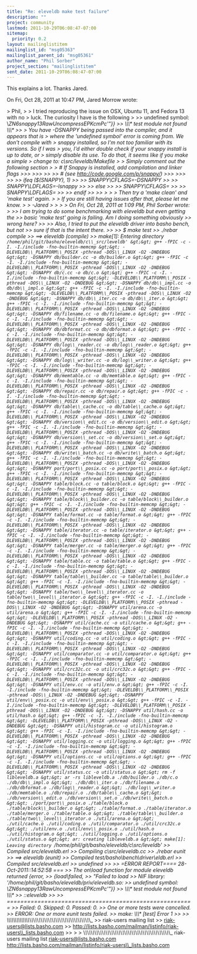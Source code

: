 ```yaml
---
title: "Re: eleveldb make test failure"
description: ""
project: community
lastmod: 2011-10-29T06:08:47-07:00
sitemap:
  priority: 0.2
layout: mailinglistitem
mailinglist_id: "msg05363"
mailinglist_parent_id: "msg05361"
author_name: "Phil Sorber"
project_section: "mailinglistitem"
sent_date: 2011-10-29T06:08:47-07:00
---
```



This explains a lot. Thanks Jared.

On Fri, Oct 28, 2011 at 10:47 PM, Jared Morrow  wrote:

&gt; Phil,
&gt;
&gt; I tried reproducing the issue on OSX, Ubuntu 11, and Fedora 13 with no
&gt; luck. The curiosity I have is the following
&gt;
&gt;&gt; undefined symbol: \\_ZN6snappy13RawUncompressEPKcmPc'"}}
&gt;&gt; \\*\\*\\* test module not found \\*\\*\\*
&gt;&gt;
&gt; You have -DSNAPPY being passed into the compiler, and it appears that is
&gt; where the 'undefined symbol' error is coming from. We don't compile with
&gt; snappy installed, so I'm not too familiar with its versions. So if I was
&gt; you, I'd either double check if your snappy install is up to date, or
&gt; simply disable its use. To do that, it seems like if you make a simple
&gt; change to: c\\_src/leveldb/Makefile
&gt;
&gt; Simply comment out the following section
&gt;
&gt; # If Snappy is installed, add compilation and linker flags
&gt;&gt;&gt;
&gt;&gt;&gt;
&gt;&gt;
&gt;&gt; # (see http://code.google.com/p/snappy/)
&gt;&gt;&gt;
&gt;&gt;&gt;
&gt;&gt;
&gt;&gt; ifeq ($(SNAPPY), 1)
&gt;&gt;
&gt;&gt; SNAPPY\\_CFLAGS=-DSNAPPY
&gt;&gt;
&gt;&gt; SNAPPY\\_LDFLAGS=-lsnappy
&gt;&gt;
&gt;&gt; else
&gt;&gt;
&gt;&gt; SNAPPY\\_CFLAGS=
&gt;&gt;
&gt;&gt; SNAPPY\\_LDFLAGS=
&gt;&gt;
&gt;&gt; endif
&gt;&gt;
&gt;&gt;
&gt;
&gt;
&gt; Then try a 'make clean' and 'make test' again.
&gt;
&gt; If you are still having issues after that, please let me know.
&gt;
&gt; -Jared
&gt;
&gt;
&gt;
&gt; On Fri, Oct 28, 2011 at 1:09 PM, Phil Sorber  wrote:
&gt;
&gt;&gt; I am trying to do some benchmarking with eleveldb but even getting the
&gt;&gt; basic 'make test' going is failing. Am I doing something obviously
&gt;&gt; wrong here?
&gt;&gt;
&gt;&gt; Also, I tried to put the eleveldb driver into basho bench, but not
&gt;&gt; sure if that is the intent there.
&gt;&gt;
&gt;&gt; $ make test
&gt;&gt; ./rebar compile
&gt;&gt; ==&gt; eleveldb (compile)
&gt;&gt; make[1]: Entering directory `/home/phil/git/basho/eleveldb/c\\_src/leveldb'
&gt;&gt; g++ -fPIC -c -I. -I./include -fno-builtin-memcmp
&gt;&gt; -DLEVELDB\\_PLATFORM\\_POSIX -pthread -DOS\\_LINUX -O2 -DNDEBUG
&gt;&gt; -DSNAPPY db/builder.cc -o db/builder.o
&gt;&gt; g++ -fPIC -c -I. -I./include -fno-builtin-memcmp
&gt;&gt; -DLEVELDB\\_PLATFORM\\_POSIX -pthread -DOS\\_LINUX -O2 -DNDEBUG
&gt;&gt; -DSNAPPY db/c.cc -o db/c.o
&gt;&gt; g++ -fPIC -c -I. -I./include -fno-builtin-memcmp
&gt;&gt; -DLEVELDB\\_PLATFORM\\_POSIX -pthread -DOS\\_LINUX -O2 -DNDEBUG
&gt;&gt; -DSNAPPY db/db\\_impl.cc -o db/db\\_impl.o
&gt;&gt; g++ -fPIC -c -I. -I./include -fno-builtin-memcmp
&gt;&gt; -DLEVELDB\\_PLATFORM\\_POSIX -pthread -DOS\\_LINUX -O2 -DNDEBUG
&gt;&gt; -DSNAPPY db/db\\_iter.cc -o db/db\\_iter.o
&gt;&gt; g++ -fPIC -c -I. -I./include -fno-builtin-memcmp
&gt;&gt; -DLEVELDB\\_PLATFORM\\_POSIX -pthread -DOS\\_LINUX -O2 -DNDEBUG
&gt;&gt; -DSNAPPY db/filename.cc -o db/filename.o
&gt;&gt; g++ -fPIC -c -I. -I./include -fno-builtin-memcmp
&gt;&gt; -DLEVELDB\\_PLATFORM\\_POSIX -pthread -DOS\\_LINUX -O2 -DNDEBUG
&gt;&gt; -DSNAPPY db/dbformat.cc -o db/dbformat.o
&gt;&gt; g++ -fPIC -c -I. -I./include -fno-builtin-memcmp
&gt;&gt; -DLEVELDB\\_PLATFORM\\_POSIX -pthread -DOS\\_LINUX -O2 -DNDEBUG
&gt;&gt; -DSNAPPY db/log\\_reader.cc -o db/log\\_reader.o
&gt;&gt; g++ -fPIC -c -I. -I./include -fno-builtin-memcmp
&gt;&gt; -DLEVELDB\\_PLATFORM\\_POSIX -pthread -DOS\\_LINUX -O2 -DNDEBUG
&gt;&gt; -DSNAPPY db/log\\_writer.cc -o db/log\\_writer.o
&gt;&gt; g++ -fPIC -c -I. -I./include -fno-builtin-memcmp
&gt;&gt; -DLEVELDB\\_PLATFORM\\_POSIX -pthread -DOS\\_LINUX -O2 -DNDEBUG
&gt;&gt; -DSNAPPY db/memtable.cc -o db/memtable.o
&gt;&gt; g++ -fPIC -c -I. -I./include -fno-builtin-memcmp
&gt;&gt; -DLEVELDB\\_PLATFORM\\_POSIX -pthread -DOS\\_LINUX -O2 -DNDEBUG
&gt;&gt; -DSNAPPY db/repair.cc -o db/repair.o
&gt;&gt; g++ -fPIC -c -I. -I./include -fno-builtin-memcmp
&gt;&gt; -DLEVELDB\\_PLATFORM\\_POSIX -pthread -DOS\\_LINUX -O2 -DNDEBUG
&gt;&gt; -DSNAPPY db/table\\_cache.cc -o db/table\\_cache.o
&gt;&gt; g++ -fPIC -c -I. -I./include -fno-builtin-memcmp
&gt;&gt; -DLEVELDB\\_PLATFORM\\_POSIX -pthread -DOS\\_LINUX -O2 -DNDEBUG
&gt;&gt; -DSNAPPY db/version\\_edit.cc -o db/version\\_edit.o
&gt;&gt; g++ -fPIC -c -I. -I./include -fno-builtin-memcmp
&gt;&gt; -DLEVELDB\\_PLATFORM\\_POSIX -pthread -DOS\\_LINUX -O2 -DNDEBUG
&gt;&gt; -DSNAPPY db/version\\_set.cc -o db/version\\_set.o
&gt;&gt; g++ -fPIC -c -I. -I./include -fno-builtin-memcmp
&gt;&gt; -DLEVELDB\\_PLATFORM\\_POSIX -pthread -DOS\\_LINUX -O2 -DNDEBUG
&gt;&gt; -DSNAPPY db/write\\_batch.cc -o db/write\\_batch.o
&gt;&gt; g++ -fPIC -c -I. -I./include -fno-builtin-memcmp
&gt;&gt; -DLEVELDB\\_PLATFORM\\_POSIX -pthread -DOS\\_LINUX -O2 -DNDEBUG
&gt;&gt; -DSNAPPY port/port\\_posix.cc -o port/port\\_posix.o
&gt;&gt; g++ -fPIC -c -I. -I./include -fno-builtin-memcmp
&gt;&gt; -DLEVELDB\\_PLATFORM\\_POSIX -pthread -DOS\\_LINUX -O2 -DNDEBUG
&gt;&gt; -DSNAPPY table/block.cc -o table/block.o
&gt;&gt; g++ -fPIC -c -I. -I./include -fno-builtin-memcmp
&gt;&gt; -DLEVELDB\\_PLATFORM\\_POSIX -pthread -DOS\\_LINUX -O2 -DNDEBUG
&gt;&gt; -DSNAPPY table/block\\_builder.cc -o table/block\\_builder.o
&gt;&gt; g++ -fPIC -c -I. -I./include -fno-builtin-memcmp
&gt;&gt; -DLEVELDB\\_PLATFORM\\_POSIX -pthread -DOS\\_LINUX -O2 -DNDEBUG
&gt;&gt; -DSNAPPY table/format.cc -o table/format.o
&gt;&gt; g++ -fPIC -c -I. -I./include -fno-builtin-memcmp
&gt;&gt; -DLEVELDB\\_PLATFORM\\_POSIX -pthread -DOS\\_LINUX -O2 -DNDEBUG
&gt;&gt; -DSNAPPY table/iterator.cc -o table/iterator.o
&gt;&gt; g++ -fPIC -c -I. -I./include -fno-builtin-memcmp
&gt;&gt; -DLEVELDB\\_PLATFORM\\_POSIX -pthread -DOS\\_LINUX -O2 -DNDEBUG
&gt;&gt; -DSNAPPY table/merger.cc -o table/merger.o
&gt;&gt; g++ -fPIC -c -I. -I./include -fno-builtin-memcmp
&gt;&gt; -DLEVELDB\\_PLATFORM\\_POSIX -pthread -DOS\\_LINUX -O2 -DNDEBUG
&gt;&gt; -DSNAPPY table/table.cc -o table/table.o
&gt;&gt; g++ -fPIC -c -I. -I./include -fno-builtin-memcmp
&gt;&gt; -DLEVELDB\\_PLATFORM\\_POSIX -pthread -DOS\\_LINUX -O2 -DNDEBUG
&gt;&gt; -DSNAPPY table/table\\_builder.cc -o table/table\\_builder.o
&gt;&gt; g++ -fPIC -c -I. -I./include -fno-builtin-memcmp
&gt;&gt; -DLEVELDB\\_PLATFORM\\_POSIX -pthread -DOS\\_LINUX -O2 -DNDEBUG
&gt;&gt; -DSNAPPY table/two\\_level\\_iterator.cc -o table/two\\_level\\_iterator.o
&gt;&gt; g++ -fPIC -c -I. -I./include -fno-builtin-memcmp
&gt;&gt; -DLEVELDB\\_PLATFORM\\_POSIX -pthread -DOS\\_LINUX -O2 -DNDEBUG
&gt;&gt; -DSNAPPY util/arena.cc -o util/arena.o
&gt;&gt; g++ -fPIC -c -I. -I./include -fno-builtin-memcmp
&gt;&gt; -DLEVELDB\\_PLATFORM\\_POSIX -pthread -DOS\\_LINUX -O2 -DNDEBUG
&gt;&gt; -DSNAPPY util/cache.cc -o util/cache.o
&gt;&gt; g++ -fPIC -c -I. -I./include -fno-builtin-memcmp
&gt;&gt; -DLEVELDB\\_PLATFORM\\_POSIX -pthread -DOS\\_LINUX -O2 -DNDEBUG
&gt;&gt; -DSNAPPY util/coding.cc -o util/coding.o
&gt;&gt; g++ -fPIC -c -I. -I./include -fno-builtin-memcmp
&gt;&gt; -DLEVELDB\\_PLATFORM\\_POSIX -pthread -DOS\\_LINUX -O2 -DNDEBUG
&gt;&gt; -DSNAPPY util/comparator.cc -o util/comparator.o
&gt;&gt; g++ -fPIC -c -I. -I./include -fno-builtin-memcmp
&gt;&gt; -DLEVELDB\\_PLATFORM\\_POSIX -pthread -DOS\\_LINUX -O2 -DNDEBUG
&gt;&gt; -DSNAPPY util/crc32c.cc -o util/crc32c.o
&gt;&gt; g++ -fPIC -c -I. -I./include -fno-builtin-memcmp
&gt;&gt; -DLEVELDB\\_PLATFORM\\_POSIX -pthread -DOS\\_LINUX -O2 -DNDEBUG
&gt;&gt; -DSNAPPY util/env.cc -o util/env.o
&gt;&gt; g++ -fPIC -c -I. -I./include -fno-builtin-memcmp
&gt;&gt; -DLEVELDB\\_PLATFORM\\_POSIX -pthread -DOS\\_LINUX -O2 -DNDEBUG
&gt;&gt; -DSNAPPY util/env\\_posix.cc -o util/env\\_posix.o
&gt;&gt; g++ -fPIC -c -I. -I./include -fno-builtin-memcmp
&gt;&gt; -DLEVELDB\\_PLATFORM\\_POSIX -pthread -DOS\\_LINUX -O2 -DNDEBUG
&gt;&gt; -DSNAPPY util/hash.cc -o util/hash.o
&gt;&gt; g++ -fPIC -c -I. -I./include -fno-builtin-memcmp
&gt;&gt; -DLEVELDB\\_PLATFORM\\_POSIX -pthread -DOS\\_LINUX -O2 -DNDEBUG
&gt;&gt; -DSNAPPY util/histogram.cc -o util/histogram.o
&gt;&gt; g++ -fPIC -c -I. -I./include -fno-builtin-memcmp
&gt;&gt; -DLEVELDB\\_PLATFORM\\_POSIX -pthread -DOS\\_LINUX -O2 -DNDEBUG
&gt;&gt; -DSNAPPY util/logging.cc -o util/logging.o
&gt;&gt; g++ -fPIC -c -I. -I./include -fno-builtin-memcmp
&gt;&gt; -DLEVELDB\\_PLATFORM\\_POSIX -pthread -DOS\\_LINUX -O2 -DNDEBUG
&gt;&gt; -DSNAPPY util/options.cc -o util/options.o
&gt;&gt; g++ -fPIC -c -I. -I./include -fno-builtin-memcmp
&gt;&gt; -DLEVELDB\\_PLATFORM\\_POSIX -pthread -DOS\\_LINUX -O2 -DNDEBUG
&gt;&gt; -DSNAPPY util/status.cc -o util/status.o
&gt;&gt; rm -f libleveldb.a
&gt;&gt; ar -rs libleveldb.a ./db/builder.o ./db/c.o ./db/db\\_impl.o
&gt;&gt; ./db/db\\_iter.o ./db/filename.o ./db/dbformat.o ./db/log\\_reader.o
&gt;&gt; ./db/log\\_writer.o ./db/memtable.o ./db/repair.o ./db/table\\_cache.o
&gt;&gt; ./db/version\\_edit.o ./db/version\\_set.o ./db/write\\_batch.o
&gt;&gt; ./port/port\\_posix.o ./table/block.o ./table/block\\_builder.o
&gt;&gt; ./table/format.o ./table/iterator.o ./table/merger.o ./table/table.o
&gt;&gt; ./table/table\\_builder.o ./table/two\\_level\\_iterator.o ./util/arena.o
&gt;&gt; ./util/cache.o ./util/coding.o ./util/comparator.o ./util/crc32c.o
&gt;&gt; ./util/env.o ./util/env\\_posix.o ./util/hash.o ./util/histogram.o
&gt;&gt; ./util/logging.o ./util/options.o ./util/status.o
&gt;&gt; ar: creating libleveldb.a
&gt;&gt; make[1]: Leaving directory `/home/phil/git/basho/eleveldb/c\\_src/leveldb'
&gt;&gt; Compiled src/eleveldb.erl
&gt;&gt; Compiling c\\_src/eleveldb.cc
&gt;&gt; ./rebar eunit
&gt;&gt; ==&gt; eleveldb (eunit)
&gt;&gt; Compiled test/basho\\_bench\\_driver\\_eldb.erl
&gt;&gt; Compiled src/eleveldb.erl
&gt;&gt; undefined
&gt;&gt;
&gt;&gt; =ERROR REPORT==== 28-Oct-2011::14:52:58 ===
&gt;&gt; The on\\_load function for module eleveldb returned {error,
&gt;&gt; {load\\_failed,
&gt;&gt; "Failed to load
&gt;&gt; NIF library: '/home/phil/git/basho/eleveldb/priv/eleveldb.so:
&gt;&gt; undefined symbol: \\_ZN6snappy13RawUncompressEPKcmPc'"}}
&gt;&gt; \\*\\*\\* test module not found \\*\\*\\*
&gt;&gt; ::eleveldb
&gt;&gt;
&gt;&gt; =======================================================
&gt;&gt; Failed: 0. Skipped: 0. Passed: 0.
&gt;&gt; One or more tests were cancelled.
&gt;&gt; ERROR: One or more eunit tests failed.
&gt;&gt; make: \\*\\*\\* [test] Error 1
&gt;&gt;
&gt;&gt; \\_\\_\\_\\_\\_\\_\\_\\_\\_\\_\\_\\_\\_\\_\\_\\_\\_\\_\\_\\_\\_\\_\\_\\_\\_\\_\\_\\_\\_\\_\\_\\_\\_\\_\\_\\_\\_\\_\\_\\_\\_\\_\\_\\_\\_\\_\\_
&gt;&gt; riak-users mailing list
&gt;&gt; riak-users@lists.basho.com
&gt;&gt; http://lists.basho.com/mailman/listinfo/riak-users\\_lists.basho.com
&gt;&gt;
&gt;
&gt;
\\_\\_\\_\\_\\_\\_\\_\\_\\_\\_\\_\\_\\_\\_\\_\\_\\_\\_\\_\\_\\_\\_\\_\\_\\_\\_\\_\\_\\_\\_\\_\\_\\_\\_\\_\\_\\_\\_\\_\\_\\_\\_\\_\\_\\_\\_\\_
riak-users mailing list
riak-users@lists.basho.com
http://lists.basho.com/mailman/listinfo/riak-users\\_lists.basho.com

